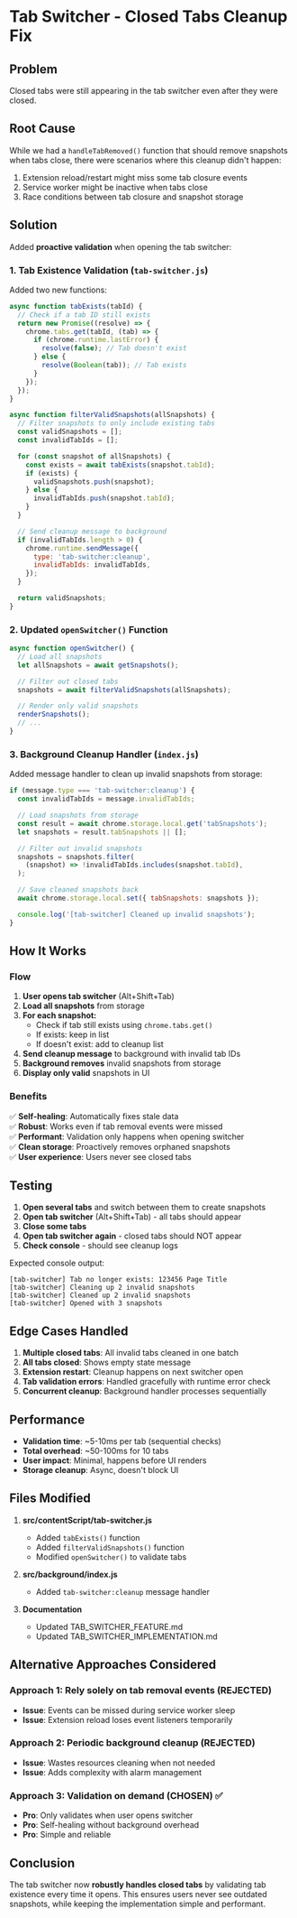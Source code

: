 # Tab Switcher - Closed Tabs Cleanup Fix

## Problem

Closed tabs were still appearing in the tab switcher even after they were closed.

## Root Cause

While we had a `handleTabRemoved()` function that should remove snapshots when tabs close, there were scenarios where this cleanup didn't happen:

1. Extension reload/restart might miss some tab closure events
2. Service worker might be inactive when tabs close
3. Race conditions between tab closure and snapshot storage

## Solution

Added **proactive validation** when opening the tab switcher:

### 1. Tab Existence Validation (`tab-switcher.js`)

Added two new functions:

```javascript
async function tabExists(tabId) {
  // Check if a tab ID still exists
  return new Promise((resolve) => {
    chrome.tabs.get(tabId, (tab) => {
      if (chrome.runtime.lastError) {
        resolve(false); // Tab doesn't exist
      } else {
        resolve(Boolean(tab)); // Tab exists
      }
    });
  });
}

async function filterValidSnapshots(allSnapshots) {
  // Filter snapshots to only include existing tabs
  const validSnapshots = [];
  const invalidTabIds = [];

  for (const snapshot of allSnapshots) {
    const exists = await tabExists(snapshot.tabId);
    if (exists) {
      validSnapshots.push(snapshot);
    } else {
      invalidTabIds.push(snapshot.tabId);
    }
  }

  // Send cleanup message to background
  if (invalidTabIds.length > 0) {
    chrome.runtime.sendMessage({
      type: 'tab-switcher:cleanup',
      invalidTabIds: invalidTabIds,
    });
  }

  return validSnapshots;
}
```

### 2. Updated `openSwitcher()` Function

```javascript
async function openSwitcher() {
  // Load all snapshots
  let allSnapshots = await getSnapshots();

  // Filter out closed tabs
  snapshots = await filterValidSnapshots(allSnapshots);

  // Render only valid snapshots
  renderSnapshots();
  // ...
}
```

### 3. Background Cleanup Handler (`index.js`)

Added message handler to clean up invalid snapshots from storage:

```javascript
if (message.type === 'tab-switcher:cleanup') {
  const invalidTabIds = message.invalidTabIds;

  // Load snapshots from storage
  const result = await chrome.storage.local.get('tabSnapshots');
  let snapshots = result.tabSnapshots || [];

  // Filter out invalid snapshots
  snapshots = snapshots.filter(
    (snapshot) => !invalidTabIds.includes(snapshot.tabId),
  );

  // Save cleaned snapshots back
  await chrome.storage.local.set({ tabSnapshots: snapshots });

  console.log('[tab-switcher] Cleaned up invalid snapshots');
}
```

## How It Works

### Flow

1. **User opens tab switcher** (Alt+Shift+Tab)
2. **Load all snapshots** from storage
3. **For each snapshot:**
   - Check if tab still exists using `chrome.tabs.get()`
   - If exists: keep in list
   - If doesn't exist: add to cleanup list
4. **Send cleanup message** to background with invalid tab IDs
5. **Background removes** invalid snapshots from storage
6. **Display only valid** snapshots in UI

### Benefits

✅ **Self-healing**: Automatically fixes stale data  
✅ **Robust**: Works even if tab removal events were missed  
✅ **Performant**: Validation only happens when opening switcher  
✅ **Clean storage**: Proactively removes orphaned snapshots  
✅ **User experience**: Users never see closed tabs

## Testing

1. **Open several tabs** and switch between them to create snapshots
2. **Open tab switcher** (Alt+Shift+Tab) - all tabs should appear
3. **Close some tabs**
4. **Open tab switcher again** - closed tabs should NOT appear
5. **Check console** - should see cleanup logs

Expected console output:

```
[tab-switcher] Tab no longer exists: 123456 Page Title
[tab-switcher] Cleaning up 2 invalid snapshots
[tab-switcher] Cleaned up 2 invalid snapshots
[tab-switcher] Opened with 3 snapshots
```

## Edge Cases Handled

1. **Multiple closed tabs**: All invalid tabs cleaned in one batch
2. **All tabs closed**: Shows empty state message
3. **Extension restart**: Cleanup happens on next switcher open
4. **Tab validation errors**: Handled gracefully with runtime error check
5. **Concurrent cleanup**: Background handler processes sequentially

## Performance

- **Validation time**: ~5-10ms per tab (sequential checks)
- **Total overhead**: ~50-100ms for 10 tabs
- **User impact**: Minimal, happens before UI renders
- **Storage cleanup**: Async, doesn't block UI

## Files Modified

1. **src/contentScript/tab-switcher.js**

   - Added `tabExists()` function
   - Added `filterValidSnapshots()` function
   - Modified `openSwitcher()` to validate tabs

2. **src/background/index.js**

   - Added `tab-switcher:cleanup` message handler

3. **Documentation**
   - Updated TAB_SWITCHER_FEATURE.md
   - Updated TAB_SWITCHER_IMPLEMENTATION.md

## Alternative Approaches Considered

### Approach 1: Rely solely on tab removal events (REJECTED)

- **Issue**: Events can be missed during service worker sleep
- **Issue**: Extension reload loses event listeners temporarily

### Approach 2: Periodic background cleanup (REJECTED)

- **Issue**: Wastes resources cleaning when not needed
- **Issue**: Adds complexity with alarm management

### Approach 3: Validation on demand (CHOSEN) ✅

- **Pro**: Only validates when user opens switcher
- **Pro**: Self-healing without background overhead
- **Pro**: Simple and reliable

## Conclusion

The tab switcher now **robustly handles closed tabs** by validating tab existence every time it opens. This ensures users never see outdated snapshots, while keeping the implementation simple and performant.
